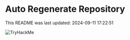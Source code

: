 # Auto Regenerate Repository

This README was last updated: 2024-09-11 17:22:51

 ![TryHackMe](https://tryhackme.com/badge/533634)